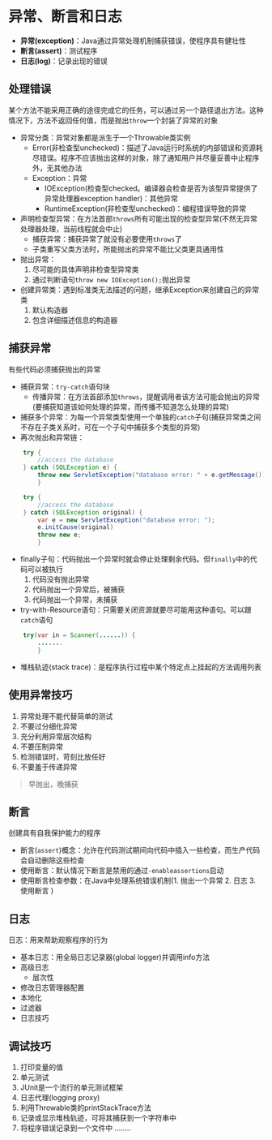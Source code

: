 # 异常、断言和日志
- **异常(exception)**：Java通过异常处理机制捕获错误，使程序具有健壮性
- **断言(assert)**：测试程序
- **日志(log)**：记录出现的错误

## 处理错误
某个方法不能采用正确的途径完成它的任务，可以通过另一个路径退出方法。这种情况下，方法不返回任何值，而是抛出`throw`一个封装了异常的对象

- 异常分类：异常对象都是派生于一个Throwable类实例
  - Error(非检查型unchecked)：描述了Java运行时系统的内部错误和资源耗尽错误。程序不应该抛出这样的对象，除了通知用户并尽量妥善中止程序外，无其他办法
  - Exception：异常
    - IOException(检查型checked。编译器会检查是否为该型异常提供了异常处理器exception handler)：其他异常
    - RuntimeException(非检查型unchecked)：编程错误导致的异常
- 声明检查型异常：在方法首部`throws`所有可能出现的检查型异常(不然无异常处理器处理，当前线程就会中止)
  - 捕获异常：捕获异常了就没有必要使用`throws`了 
  - 子类重写父类方法时，所能抛出的异常不能比父类更具通用性
- 抛出异常：
  1. 尽可能的具体声明非检查型异常类
  2. 通过判断语句`throw new IOException();`抛出异常
- 创建异常类：遇到标准类无法描述的问题，继承Exception来创建自己的异常类
  1. 默认构造器
  2. 包含详细描述信息的构造器

## 捕获异常
有些代码必须捕获抛出的异常
- 捕获异常：`try-catch`语句块
  - 传播异常：在方法首部添加`throws`，提醒调用者该方法可能会抛出的异常(要捕获知道该如何处理的异常，而传播不知道怎么处理的异常)
- 捕获多个异常：为每一个异常类型使用一个单独的`catch`子句(捕获异常类之间不存在子类关系时，可在一个子句中捕获多个类型的异常)
- 再次抛出和异常链：
```java
    try {
        //access the database
    } catch (SQLException e) {
        throw new ServletException("database error: " + e.getMessage());
        }
```
```java
    try {
        //access the database
    } catch (SQLException original) {
        var e = new ServletException("database error: ");
        e.initCause(original)
        throw new e;
        }
```

- finally子句：代码抛出一个异常时就会停止处理剩余代码。但`finally`中的代码可以被执行
  1. 代码没有抛出异常
  2. 代码抛出一个异常后，被捕获
  3. 代码抛出一个异常，未捕获
- try-with-Resource语句：只需要关闭资源就要尽可能用这种语句。可以跟`catch`语句
```java
    try(var in = Scanner(......)) {
        .......
        }
```
- 堆栈轨迹(stack trace)：是程序执行过程中某个特定点上挂起的方法调用列表

## 使用异常技巧
1. 异常处理不能代替简单的测试
2. 不要过分细化异常
3. 充分利用异常层次结构
4. 不要压制异常
5. 检测错误时，苛刻比放任好
6. 不要羞于传递异常
> 早抛出，晚捕获

## 断言
创建具有自我保护能力的程序
- 断言(`assert`)概念：允许在代码测试期间向代码中插入一些检查，而生产代码会自动删除这些检查
- 使用断言：默认情况下断言是禁用的通过`-enableassertions`启动
- 使用断言检查参数：在Java中处理系统错误机制(1. 抛出一个异常 2. 日志 3. 使用断言 )

## 日志
日志：用来帮助观察程序的行为
- 基本日志：用全局日志记录器(global logger)并调用info方法
- 高级日志
  - 层次性
- 修改日志管理器配置
- 本地化
- 过滤器
- 日志技巧

## 调试技巧
1. 打印变量的值
2. 单元测试
3. JUnit是一个流行的单元测试框架
4. 日志代理(logging proxy)
5. 利用Throwable类的printStackTrace方法
6. 记录或显示堆栈轨迹，可将其捕获到一个字符串中
7. 将程序错误记录到一个文件中
........